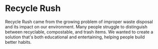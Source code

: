 # Recycle Rush

Recycle Rush came from the growing problem of improper waste disposal and its impact on our environment. Many people struggle to distinguish between recyclable, compostable, and trash items. We wanted to create a solution that's both educational and entertaining, helping people build better habits.
